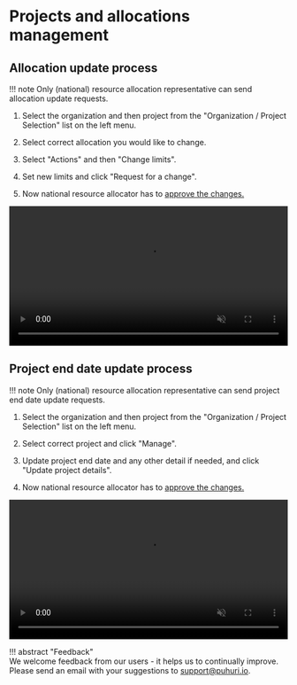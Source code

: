 # Projects and allocations management


## Allocation update process

!!! note
    Only (national) resource allocation representative can send allocation update requests. 

1. Select the organization and then project from the "Organization / Project Selection" list on the left menu.

2. Select correct allocation you would like to change.

3. Select "Actions" and then "Change limits".

4. Set new limits and click "Request for a change".

5. Now national resource allocator has to [approve the changes.](https://puhuri.neic.no/puhuri_portal/user_guide_shared/project_approval_shared/#approving-project-and-allocation-creation-requests)


<video controls width="100%" autoplay="true" muted loop >
  <source src="../../../assets/videos/how_to_update_resource_limit.mp4" type="video/mp4">
</video>

## Project end date update process

!!! note
    Only (national) resource allocation representative can send project end date update requests. 

1. Select the organization and then project from the "Organization / Project Selection" list on the left menu.

4. Select correct project and click "Manage".

5. Update project end date and any other detail if needed, and click "Update project details".

6. Now national resource allocator has to [approve the changes.](https://puhuri.neic.no/puhuri_portal/user_guide_shared/project_approval_shared/#approving-project-and-allocation-update-requests)

<video controls width="100%" autoplay="true" muted loop >
  <source src="../../../assets/videos/how_to_update_project_end_date.mp4" type="video/mp4">
</video>

!!! abstract "Feedback"   
    We welcome feedback from our users - it helps us to continually improve. Please send an email with your suggestions to [support@puhuri.io](mailto:support@puhuri.io).

